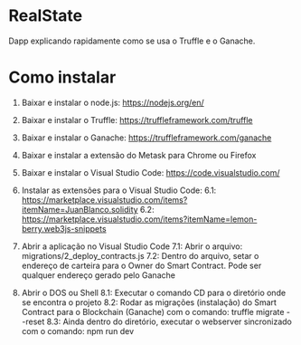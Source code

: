 # RealState

Dapp explicando rapidamente como se usa o Truffle e o Ganache.

# Como instalar

1. Baixar e instalar o node.js: https://nodejs.org/en/
2. Baixar e instalar o Truffle: https://truffleframework.com/truffle
3. Baixar e instalar o Ganache: https://truffleframework.com/ganache
4. Baixar e instalar a extensão do Metask para Chrome ou Firefox
5. Baixar e instalar o Visual Studio Code: https://code.visualstudio.com/
6. Instalar as extensões para o Visual Studio Code: 
  6.1: https://marketplace.visualstudio.com/items?itemName=JuanBlanco.solidity
  6.2: https://marketplace.visualstudio.com/items?itemName=lemon-berry.web3js-snippets

7. Abrir a aplicação no Visual Studio Code
  7.1: Abrir o arquivo: migrations/2_deploy_contracts.js
  7.2: Dentro do arquivo, setar o endereço de carteira para o Owner do Smart Contract. Pode ser qualquer endereço gerado pelo Ganache

8. Abrir o DOS ou Shell
  8.1: Executar o comando CD para o diretório onde se encontra o projeto
  8.2: Rodar as migrações (instalação) do Smart Contract para o Blockchain (Ganache) com o comando: truffle migrate --reset
  8.3: Ainda dentro do diretório, executar o webserver sincronizado com o comando: npm run dev
  

